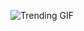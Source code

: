 ![Trending GIF](https://media1.giphy.com/media/v1.Y2lkPThiYjIxNzcydTBvb3FnN243bDh2ZGJpemdnb3d3bHo5cGducW5jc2pzbm02NXNxMCZlcD12MV9naWZzX3NlYXJjaCZjdD1n/YYKoJL28YtscdUTGWA/giphy.gif)
